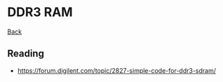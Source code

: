 # DDR3 RAM

[Back](../index.md)

## Reading

- https://forum.digilent.com/topic/2827-simple-code-for-ddr3-sdram/


